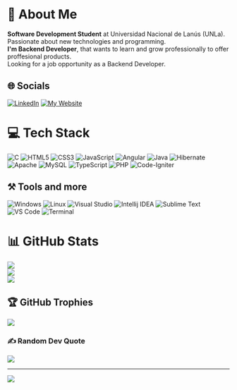 # 💫 About Me
<strong>Software Development Student</strong> at Universidad Nacional de Lanús (UNLa). Passionate about new technologies and programming.<br><strong>I'm Backend Developer</strong>, that wants to learn and grow professionally to offer proffesional products.<br>Looking for a job opportunity as a Backend Developer.

## 🌐 Socials
[![LinkedIn](https://img.shields.io/badge/LinkedIn-%230077B5.svg?style=for-the-badge&logo=linkedin&logoColor=white)](https://www.linkedin.com/in/leandroblandi/) [![My Website](https://img.shields.io/badge/website-000000?style=for-the-badge&logo=About.me&logoColor=white)](https://www.leandroblandi.netlify.app/)

# 💻 Tech Stack
![C](https://img.shields.io/badge/c-%2300599C.svg?style=for-the-badge&logo=c&logoColor=white) ![HTML5](https://img.shields.io/badge/html5-%23E34F26.svg?style=for-the-badge&logo=html5&logoColor=white) ![CSS3](https://img.shields.io/badge/css3-%231572B6.svg?style=for-the-badge&logo=css3&logoColor=white) ![JavaScript](https://img.shields.io/badge/javascript-%23323330.svg?style=for-the-badge&logo=javascript&logoColor=%23F7DF1E) ![Angular](https://img.shields.io/badge/angular-%23DD0031.svg?&style=for-the-badge&logo=angular&logoColor=white) ![Java](https://img.shields.io/badge/java-%23ED8B00.svg?style=for-the-badge&logo=openjdk&logoColor=white) ![Hibernate](https://img.shields.io/badge/Hibernate-59666C?style=for-the-badge&logo=Hibernate&logoColor=white) ![Apache](https://img.shields.io/badge/apache-%23D42029.svg?style=for-the-badge&logo=apache&logoColor=white) ![MySQL](https://img.shields.io/badge/mysql-%2300f.svg?style=for-the-badge&logo=mysql&logoColor=white) ![TypeScript](https://img.shields.io/badge/typescript-%23007ACC.svg?style=for-the-badge&logo=typescript&logoColor=white) ![PHP](https://img.shields.io/badge/php-%23777BB4.svg?style=for-the-badge&logo=php&logoColor=white) ![Code-Igniter](https://img.shields.io/badge/CodeIgniter-%23EF4223.svg?style=for-the-badge&logo=codeIgniter&logoColor=white) 

## ⚒️ Tools and more
![Windows](https://img.shields.io/badge/Windows-0078D6?style=for-the-badge&logo=windows&logoColor=white)
![Linux](https://img.shields.io/badge/Linux-FCC624?style=for-the-badge&logo=linux&logoColor=black)
![Visual Studio](https://img.shields.io/badge/Vistual%20Studio-5C2D91?style=for-the-badge&logo=visualstudio&logoColor=white)
![Intellij IDEA](https://img.shields.io/badge/IntelliJ_IDEA-000000.svg?style=for-the-badge&logo=intellij-idea&logoColor=white)
![Sublime Text](https://img.shields.io/badge/sublime_text-%23575757.svg?&style=for-the-badge&logo=sublime-text&logoColor=important)
![VS Code](https://img.shields.io/badge/VS%20Code-007ACC?style=for-the-badge&logo=visualstudiocode&logoColor=white)
![Terminal](https://img.shields.io/badge/Terminal-4D4D4D?style=for-the-badge&logo=windowsterminal&logoColor=white)

# 📊 GitHub Stats
![](https://github-readme-stats.vercel.app/api?username=leandroblandi&theme=material-palenight&hide_border=true&include_all_commits=false&count_private=true)<br/>
![](https://github-readme-streak-stats.herokuapp.com/?user=leandroblandi&theme=material-palenight&hide_border=true)<br/>
![](https://github-readme-stats.vercel.app/api/top-langs/?username=leandroblandi&theme=material-palenight&hide_border=true&include_all_commits=false&count_private=true&layout=compact)

## 🏆 GitHub Trophies
![](https://github-profile-trophy.vercel.app/?username=leandroblandi&theme=radical&no-frame=false&no-bg=true&margin-w=4)

### ✍️ Random Dev Quote
![](https://quotes-github-readme.vercel.app/api?type=horizontal&theme=radical)

---
[![](https://visitcount.itsvg.in/api?id=leandroblandi&icon=0&color=0)](https://visitcount.itsvg.in)

